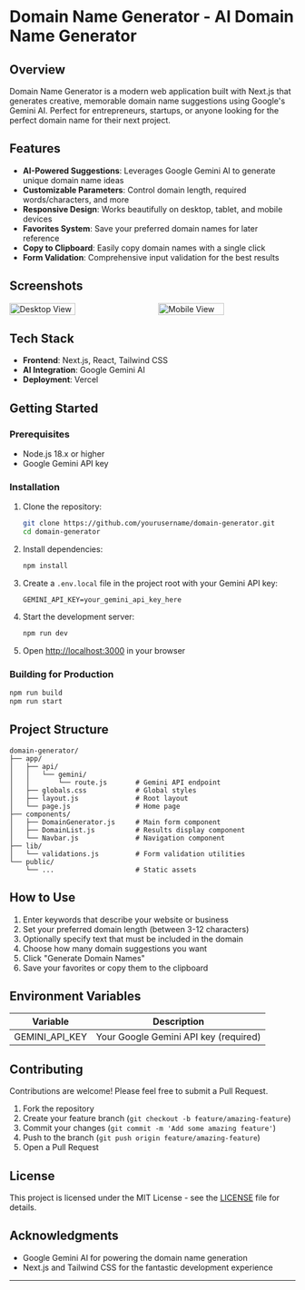# Domain Name Generator - AI Domain Name Generator

## Overview

Domain Name Generator is a modern web application built with Next.js that generates creative, memorable domain name suggestions using Google's Gemini AI. Perfect for entrepreneurs, startups, or anyone looking for the perfect domain name for their next project.

## Features

- **AI-Powered Suggestions**: Leverages Google Gemini AI to generate unique domain name ideas
- **Customizable Parameters**: Control domain length, required words/characters, and more
- **Responsive Design**: Works beautifully on desktop, tablet, and mobile devices
- **Favorites System**: Save your preferred domain names for later reference
- **Copy to Clipboard**: Easily copy domain names with a single click
- **Form Validation**: Comprehensive input validation for the best results

## Screenshots

<div style="display: flex; justify-content: space-between; margin-bottom: 20px;">
  <img src="https://via.placeholder.com/400x250" width="48%" alt="Desktop View" />
  <img src="https://via.placeholder.com/250x400" width="48%" alt="Mobile View" />
</div>

## Tech Stack

- **Frontend**: Next.js, React, Tailwind CSS
- **AI Integration**: Google Gemini AI
- **Deployment**: Vercel

## Getting Started

### Prerequisites

- Node.js 18.x or higher
- Google Gemini API key

### Installation

1. Clone the repository:
   ```bash
   git clone https://github.com/yourusername/domain-generator.git
   cd domain-generator
   ```

2. Install dependencies:
   ```bash
   npm install
   ```

3. Create a `.env.local` file in the project root with your Gemini API key:
   ```
   GEMINI_API_KEY=your_gemini_api_key_here
   ```

4. Start the development server:
   ```bash
   npm run dev
   ```

5. Open [http://localhost:3000](http://localhost:3000) in your browser

### Building for Production

```bash
npm run build
npm run start
```

## Project Structure

```
domain-generator/
├── app/
│   ├── api/
│   │   └── gemini/
│   │       └── route.js       # Gemini API endpoint
│   ├── globals.css            # Global styles
│   ├── layout.js              # Root layout
│   └── page.js                # Home page
├── components/
│   ├── DomainGenerator.js     # Main form component
│   ├── DomainList.js          # Results display component
│   └── Navbar.js              # Navigation component
├── lib/
│   └── validations.js         # Form validation utilities
└── public/
    └── ...                    # Static assets
```

## How to Use

1. Enter keywords that describe your website or business
2. Set your preferred domain length (between 3-12 characters)
3. Optionally specify text that must be included in the domain
4. Choose how many domain suggestions you want
5. Click "Generate Domain Names"
6. Save your favorites or copy them to the clipboard

## Environment Variables

| Variable | Description |
|----------|-------------|
| GEMINI_API_KEY | Your Google Gemini API key (required) |

## Contributing

Contributions are welcome! Please feel free to submit a Pull Request.

1. Fork the repository
2. Create your feature branch (`git checkout -b feature/amazing-feature`)
3. Commit your changes (`git commit -m 'Add some amazing feature'`)
4. Push to the branch (`git push origin feature/amazing-feature`)
5. Open a Pull Request

## License

This project is licensed under the MIT License - see the [LICENSE](LICENSE) file for details.

## Acknowledgments

- Google Gemini AI for powering the domain name generation
- Next.js and Tailwind CSS for the fantastic development experience

---